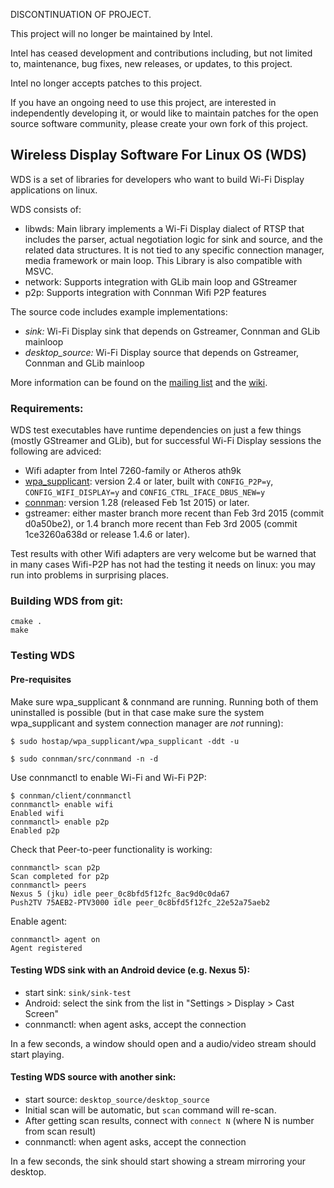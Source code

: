 DISCONTINUATION OF PROJECT.

This project will no longer be maintained by Intel.

Intel has ceased development and contributions including, but not limited to, maintenance, bug fixes, new releases, or updates, to this project. 

Intel no longer accepts patches to this project.

If you have an ongoing need to use this project, are interested in independently developing it, or would like to maintain patches for the open source software community, please create your own fork of this project. 
## Wireless Display Software For Linux OS (WDS)

WDS is a set of libraries for developers who want to build Wi-Fi Display applications on linux.

WDS consists of:
 * libwds: Main library implements a Wi-Fi Display dialect of RTSP that includes the parser, actual negotiation logic for sink and source, and the related data structures. It is not tied to any specific connection manager, media framework or main loop. This Library is also compatible with MSVC.
 * network: Supports integration with GLib main loop and GStreamer
 * p2p: Supports integration with Connman Wifi P2P features


The source code includes example implementations:
 * _sink:_ Wi-Fi Display sink that depends on Gstreamer, Connman and GLib mainloop
 * _desktop_source:_ Wi-Fi Display source that depends on Gstreamer, Connman and GLib mainloop

More information can be found on the [mailing list](https://lists.01.org/mailman/listinfo/wysiwidi-dev) and the [wiki](https://github.com/01org/wds/wiki).

### Requirements:

WDS test executables have runtime dependencies on just a few things (mostly GStreamer and GLib), but for successful Wi-Fi Display sessions the following are adviced:
 * Wifi adapter from Intel 7260-family or Atheros ath9k
 * [wpa_supplicant](http://w1.fi/wpa_supplicant/): version 2.4 or later, built with	`CONFIG_P2P=y`, `CONFIG_WIFI_DISPLAY=y` and `CONFIG_CTRL_IFACE_DBUS_NEW=y`
 * [connman](https://01.org/connman): version 1.28 (released Feb 1st 2015) or later.
 * gstreamer: either master branch more recent than Feb 3rd 2015 (commit d0a50be2), or 1.4 branch more recent than 
Feb 3rd 2005 (commit 1ce3260a638d or release 1.4.6 or later).

Test results with other Wifi adapters are very welcome but be warned that in many cases Wifi-P2P has not had the testing it needs on linux: you may run into problems in surprising places.

### Building WDS from git:

```
cmake .
make
```

### Testing WDS

#### Pre-requisites

Make sure wpa_supplicant & connmand are running. Running both of them uninstalled is possible (but in that case make sure the system wpa_supplicant and system connection manager are _not_ running):

```
$ sudo hostap/wpa_supplicant/wpa_supplicant -ddt -u

$ sudo connman/src/connmand -n -d
```

Use connmanctl to enable Wi-Fi and Wi-Fi P2P:

```
$ connman/client/connmanctl
connmanctl> enable wifi
Enabled wifi
connmanctl> enable p2p
Enabled p2p
```

Check that Peer-to-peer functionality is working:

```
connmanctl> scan p2p
Scan completed for p2p
connmanctl> peers
Nexus 5 (jku) idle peer_0c8bfd5f12fc_8ac9d0c0da67
Push2TV 75AEB2-PTV3000 idle peer_0c8bfd5f12fc_22e52a75aeb2

```

Enable agent:

```
connmanctl> agent on
Agent registered
```

#### Testing WDS sink with an Android device (e.g. Nexus 5):

* start sink: `sink/sink-test`
* Android: select the sink from the list in "Settings > Display > Cast Screen"
* connmanctl: when agent asks, accept the connection

In a few seconds, a window should open and a audio/video stream should start playing.

#### Testing WDS source with another sink:

* start source: `desktop_source/desktop_source`
* Initial scan will be automatic, but `scan` command will re-scan.
* After getting scan results, connect with `connect N` (where N is number from scan result)
* connmanctl: when agent asks, accept the connection

In a few seconds, the sink should start showing a stream mirroring your desktop.

